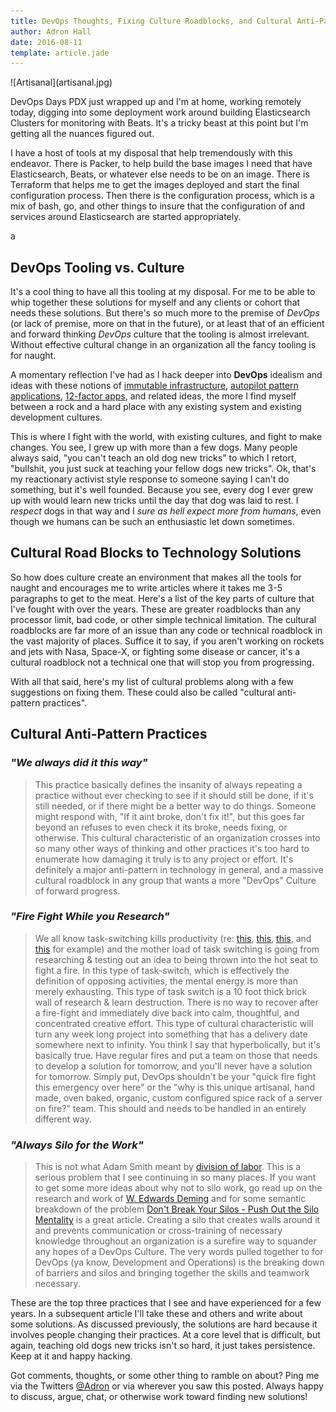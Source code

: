 ```yaml
---
title: DevOps Thoughts, Fixing Culture Roadblocks, and Cultural Anti-Pattern Practices
author: Adron Hall
date: 2016-08-11
template: article.jade
---
```

<div class="image float-right">
    ![Artisanal](artisanal.jpg)
</div>

DevOps Days PDX just wrapped up and I'm at home, working remotely today, digging into some deployment work around building Elasticsearch Clusters for monitoring with Beats. It's a tricky beast at this point but I'm getting all the nuances figured out.

I have a host of tools at my disposal that help tremendously with this endeavor. There is Packer, to help build the base images I need that have Elasticsearch, Beats, or whatever else needs to be on an image. There is Terraform that helps me to get the images deployed and start the final configuration process. Then there is the configuration process, which is a mix of bash, go, and other things to insure that the configuration of and services around Elasticsearch are started appropriately.

a

<span class="more"></span>

## DevOps Tooling vs. Culture

It's a cool thing to have all this tooling at my disposal. For me to be able to whip together these solutions for myself and any clients or cohort that needs these solutions. But there's so much more to the premise of *DevOps* (or lack of premise, more on that in the future), or at least that of an efficient and forward thinking *DevOps* culture that the tooling is almost irrelevant. Without effective cultural change in an organization all the fancy tooling is for naught.

A momentary reflection I've had as I hack deeper into **DevOps** idealism and ideas with these notions of [immutable infrastructure](http://blog.adron.me/articles/immutable-infrastructure-some-reads-clarification-what-it-is/), [autopilot pattern applications](http://autopilotpattern.io/), [12-factor apps](http://12factor.net/), and related ideas, the more I find myself between a rock and a hard place with any existing system and existing development cultures.

This is where I fight with the world, with existing cultures, and fight to make changes. You see, I grew up with more than a few dogs. Many people always said, "you can't teach an old dog new tricks" to which I retort, "bullshit, you just suck at teaching your fellow dogs new tricks". Ok, that's my reactionary activist style response to someone saying I can't do something, but it's well founded. Because you see, every dog I ever grew up with would learn new tricks until the day that dog was laid to rest. I *respect* dogs in that way and I *sure as hell expect more from humans*, even though we humans can be such an enthusiastic let down sometimes.

## Cultural Road Blocks to Technology Solutions

So how does culture create an environment that makes all the tools for naught and encourages me to write articles where it takes me 3-5 paragraphs to get to the meat. Here's a list of the key parts of culture that I've fought with over the years. These are greater roadblocks than any processor limit, bad code, or other simple technical limitation. The cultural roadblocks are far more of an issue than any code or technical roadblock in the vast majority of places. Suffice it to say, if you aren't working on rockets and jets with Nasa, Space-X, or fighting some disease or cancer, it's a cultural roadblock not a technical one that will stop you from progressing.

With all that said, here's my list of cultural problems along with a few suggestions on fixing them. These could also be called "cultural anti-pattern practices".

## Cultural Anti-Pattern Practices

### *"We always did it this way"*
> This practice basically defines the insanity of always repeating a practice without ever checking to see if it should still be done, if it's still needed, or if there might be a better way to do things. Someone might respond with, "If it aint broke, don't fix it!", but this goes far beyond an refuses to even check it its broke, needs fixing, or otherwise. This cultural characteristic of an organization crosses into so many other ways of thinking and other practices it's too hard to enumerate how damaging it truly is to any project or effort. It's definitely a major anti-pattern in technology in general, and a massive cultural roadblock in any group that wants a more "DevOps" Culture of forward progress.

### *"Fire Fight While you Research"*
> We all know task-switching kills productivity (re: [this](https://blog.todoist.com/2014/05/13/how-multitasking-slows-your-brain-and-kills-your-productivity/), [this](https://www.wrike.com/blog/high-cost-of-multitasking-for-productivity/), [this](http://www.umich.edu/~bcalab/multitasking.html), and [this](https://www.psychologytoday.com/blog/brain-wise/201209/the-true-cost-multi-tasking) for example) and the mother load of task switching is going from researching & testing out an idea to being thrown into the hot seat to fight a fire. In this type of task-switch, which is effectively the definition of opposing activities, the mental energy is more than merely exhausting. This type of task switch is a 10 foot thick brick wall of research & learn destruction. There is no way to recover after a fire-fight and immediately dive back into calm, thoughtful, and concentrated creative effort. This type of cultural characteristic will turn any week long project into something that has a delivery date somewhere next to infinity. You think I say that hyperbolically, but it's basically true. Have regular fires and put a team on those that needs to develop a solution for tomorrow, and you'll never have a solution for tomorrow. Simply put, DevOps shouldn't be your "quick fire fight this emergency over here" or the "why is this unique artisanal, hand made, oven baked, organic, custom configured spice rack of a server on fire?" team. This should and needs to be handled in an entirely different way.

### *"Always Silo for the Work"*
> This is not what Adam Smith meant by [division of labor](https://en.wikipedia.org/wiki/Division_of_labour). This is a serious problem that I see continuing in so many places. If you want to get some more ideas about why not to silo work, go read up on the research and work of [W. Edwards Deming](https://en.wikipedia.org/wiki/W._Edwards_Deming) and for some semantic breakdown of the problem [Don't Break Your Silos - Push Out the Silo Mentality](https://www.infoq.com/articles/break-silos-ventilators) is a great article. Creating a silo that creates walls around it and prevents communication or cross-training of necessary knowledge throughout an organization is a surefire way to squander any hopes of a DevOps Culture. The very words pulled together to for DevOps (ya know, Development and Operations) is the breaking down of barriers and silos and bringing together the skills and teamwork necessary.

These are the top three practices that I see and have experienced for a few years. In a subsequent article I'll take these and others and write about some solutions. As discussed previously, the solutions are hard because it involves people changing their practices. At a core level that is difficult, but again, teaching old dogs new tricks isn't so hard, it just takes persistence. Keep at it and happy hacking.

Got comments, thoughts, or some other thing to ramble on about? Ping me via the Twitters [@Adron](https://twitter.com/Adron) or via wherever you saw this posted. Always happy to discuss, argue, chat, or otherwise work toward finding new solutions!
